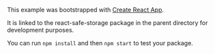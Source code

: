 This example was bootstrapped with [Create React App](https://github.com/facebook/create-react-app).

It is linked to the react-safe-storage package in the parent directory for development purposes.

You can run `npm install` and then `npm start` to test your package.
